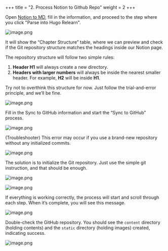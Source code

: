 +++
title = "2. Process Notion to Github Repo"
weight = 2
+++


Open [Notion to MD](https://notion-to-md.bamidev.com/), fill in the information, and proceed to the step where you click "Parse into Hugo Relearn".


![image.png](/images/003-iii-level-2-notion-to-github-repo/14-717493-image.png)


It will show the “Chapter Structure” table, where we can preview and check if the Git repository structure matches the headings inside our Notion page.


The repository structure will follow two simple rules:

1. **Header H1** will always create a new directory.
2. **Headers with larger numbers** will always be inside the nearest smaller header. For example, **H2** will be inside **H1**.

Try not to overthink this structure for now. Just follow the trial-and-error principle, and we’ll be fine.


![image.png](/images/003-iii-level-2-notion-to-github-repo/14-755904-image.png)


Fill in the Sync to GitHub information and start the “Sync to GitHub” process.


![image.png](/images/003-iii-level-2-notion-to-github-repo/14-611652-image.png)


(Troubleshooter) This error may occur if you use a brand-new repository without any initialized commits.


![image.png](/images/003-iii-level-2-notion-to-github-repo/14-538951-image.png)


The solution is to initialize the Git repository. Just use the simple git instruction, and that should be enough.


![image.png](/images/003-iii-level-2-notion-to-github-repo/14-114850-image.png)


![image.png](/images/003-iii-level-2-notion-to-github-repo/14-482719-image.png)


If everything is working correctly, the process will start and scroll through each step. When it’s complete, you will see this message.


![image.png](/images/003-iii-level-2-notion-to-github-repo/14-979792-image.png)


Double-check the GitHub repository. You should see the `content` directory (holding contents) and the `static` directory (holding images) created, indicating success.


![image.png](/images/003-iii-level-2-notion-to-github-repo/14-912775-image.png)


